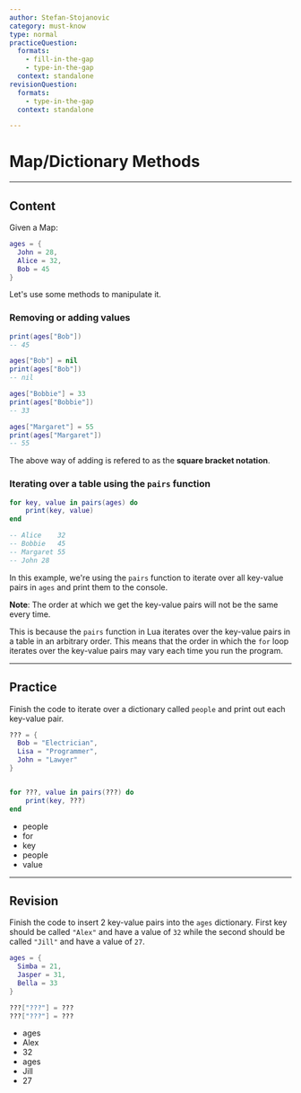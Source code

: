 ```yaml
---
author: Stefan-Stojanovic
category: must-know
type: normal
practiceQuestion:
  formats:
    - fill-in-the-gap
    - type-in-the-gap
  context: standalone
revisionQuestion:
  formats:
    - type-in-the-gap
  context: standalone

---
```


# Map/Dictionary Methods

---
## Content

Given a Map:
```lua
ages = {
  John = 28,
  Alice = 32,
  Bob = 45
}
```
Let's use some methods to manipulate it.

### Removing or adding values

```lua
print(ages["Bob"])
-- 45

ages["Bob"] = nil
print(ages["Bob"])
-- nil

ages["Bobbie"] = 33
print(ages["Bobbie"])
-- 33

ages["Margaret"] = 55
print(ages["Margaret"])
-- 55
```

The above way of adding is refered to as the **square bracket notation**.

### Iterating over a table using the `pairs` function

```lua
for key, value in pairs(ages) do
    print(key, value)
end

-- Alice	32
-- Bobbie	45
-- Margaret 55
-- John	28
```

In this example, we're using the `pairs` function to iterate over all key-value pairs in `ages` and print them to the console.

**Note**: The order at which we get the key-value pairs will not be the same every time. 

This is because the `pairs` function in Lua iterates over the key-value pairs in a table in an arbitrary order. This means that the order in which the `for` loop iterates over the key-value pairs may vary each time you run the program.

---
## Practice

Finish the code to iterate over a dictionary called `people` and print out each key-value pair.
```lua
??? = {
  Bob = "Electrician", 
  Lisa = "Programmer", 
  John = "Lawyer"
}


for ???, value in pairs(???) do
    print(key, ???)
end
```

- people
- for
- key
- people
- value

---
## Revision

Finish the code to insert 2 key-value pairs into the `ages` dictionary. First key should be called `"Alex"` and have a value of `32` while the second should be called `"Jill"` and have a value of `27`.

```lua
ages = {
  Simba = 21,
  Jasper = 31,
  Bella = 33
}

???["???"] = ???
???["???"] = ???
```

- ages
- Alex
- 32
- ages
- Jill
- 27
